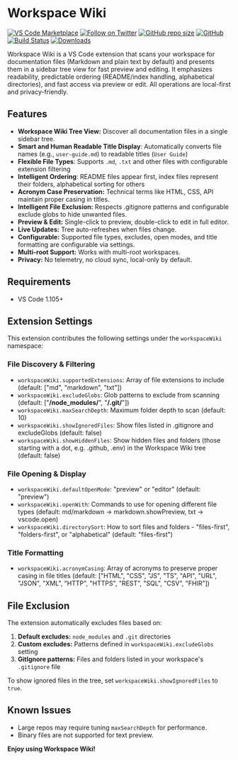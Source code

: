 # Workspace Wiki

[![VS Code Marketplace](https://img.shields.io/visual-studio-marketplace/v/alexjsully.workspace-wiki?label=VS%20Code%20Marketplace&logo=visual-studio-code)](https://marketplace.visualstudio.com/items?itemName=alexjsully.workspace-wiki)
[![Follow on Twitter](https://img.shields.io/twitter/follow/alexjsully?style=social)](https://twitter.com/alexjsully)
[![GitHub repo size](https://img.shields.io/github/repo-size/AlexJSully/alexjsully-portfolio)](https://github.com/AlexJSully/alexjsully-portfolio)
[![GitHub](https://img.shields.io/github/license/AlexJSully/alexjsully-portfolio)](https://github.com/AlexJSully/alexjsully-portfolio)
[![Build Status](https://github.com/AlexJSully/workspace-wiki/actions/workflows/code-qa-js.yaml/badge.svg)](https://github.com/AlexJSully/workspace-wiki/actions)
[![Downloads](https://img.shields.io/visual-studio-marketplace/d/alexjsully.workspace-wiki)](https://marketplace.visualstudio.com/items?itemName=alexjsully.workspace-wiki)

Workspace Wiki is a VS Code extension that scans your workspace for documentation files (Markdown and plain text by default) and presents them in a sidebar tree view for fast preview and editing. It emphasizes readability, predictable ordering (README/index handling, alphabetical directories), and fast access via preview or edit. All operations are local-first and privacy-friendly.

## Features

- **Workspace Wiki Tree View:** Discover all documentation files in a single sidebar tree.
- **Smart and Human Readable Title Display**: Automatically converts file names (e.g., `user-guide.md`) to readable titles (`User Guide`)
- **Flexible File Types**: Supports `.md`, `.txt` and other files with configurable extension filtering
- **Intelligent Ordering**: README files appear first, index files represent their folders, alphabetical sorting for others
- **Acronym Case Preservation:** Technical terms like HTML, CSS, API maintain proper casing in titles.
- **Intelligent File Exclusion:** Respects .gitignore patterns and configurable exclude globs to hide unwanted files.
- **Preview & Edit:** Single-click to preview, double-click to edit in full editor.
- **Live Updates:** Tree auto-refreshes when files change.
- **Configurable:** Supported file types, excludes, open modes, and title formatting are configurable via settings.
- **Multi-root Support:** Works with multi-root workspaces.
- **Privacy:** No telemetry, no cloud sync, local-only by default.

## Requirements

- VS Code 1.105+

## Extension Settings

This extension contributes the following settings under the `workspaceWiki` namespace:

### File Discovery & Filtering

- `workspaceWiki.supportedExtensions`: Array of file extensions to include (default: ["md", "markdown", "txt"])
- `workspaceWiki.excludeGlobs`: Glob patterns to exclude from scanning (default: ["**/node_modules/**", "**/.git/**"])
- `workspaceWiki.maxSearchDepth`: Maximum folder depth to scan (default: 10)
- `workspaceWiki.showIgnoredFiles`: Show files listed in .gitignore and excludeGlobs (default: false)
- `workspaceWiki.showHiddenFiles`: Show hidden files and folders (those starting with a dot, e.g. .github, .env) in the Workspace Wiki tree (default: false)

### File Opening & Display

- `workspaceWiki.defaultOpenMode`: "preview" or "editor" (default: "preview")
- `workspaceWiki.openWith`: Commands to use for opening different file types (default: md/markdown → markdown.showPreview, txt → vscode.open)
- `workspaceWiki.directorySort`: How to sort files and folders - "files-first", "folders-first", or "alphabetical" (default: "files-first")

### Title Formatting

- `workspaceWiki.acronymCasing`: Array of acronyms to preserve proper casing in file titles (default: ["HTML", "CSS", "JS", "TS", "API", "URL", "JSON", "XML", "HTTP", "HTTPS", "REST", "SQL", "CSV", "FHIR"])

## File Exclusion

The extension automatically excludes files based on:

1. **Default excludes:** `node_modules` and `.git` directories
2. **Custom excludes:** Patterns defined in `workspaceWiki.excludeGlobs` setting
3. **GitIgnore patterns:** Files and folders listed in your workspace's `.gitignore` file

To show ignored files in the tree, set `workspaceWiki.showIgnoredFiles` to `true`.

## Known Issues

- Large repos may require tuning `maxSearchDepth` for performance.
- Binary files are not supported for text preview.

**Enjoy using Workspace Wiki!**
